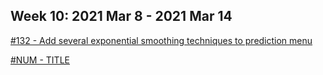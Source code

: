## Week 10: 2021 Mar 8 - 2021 Mar 14

[#132 - Add several exponential smoothing techniques to prediction menu](https://github.com/GamestonkTerminal/GamestonkTerminal/pull/132)

[#NUM - TITLE](https://github.com/GamestonkTerminal/GamestonkTerminal/pull/NUM)
